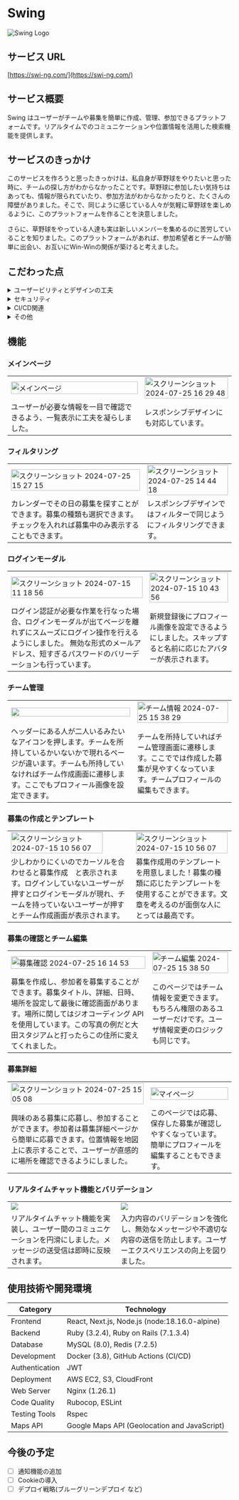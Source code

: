 # Swing
<img src="https://github.com/user-attachments/assets/b12887c4-fbf0-4b48-a07e-a4567f139b24" alt="Swing Logo" >

## サービス URL
[https://swi-ng.com/](https://swi-ng.com/)

## サービス概要
Swing はユーザーがチームや募集を簡単に作成、管理、参加できるプラットフォームです。リアルタイムでのコミュニケーションや位置情報を活用した検索機能を提供します。

## サービスのきっかけ
このサービスを作ろうと思ったきっかけは、私自身が草野球をやりたいと思った時に、チームの探し方がわからなかったことです。草野球に参加したい気持ちはあっても、情報が限られていたり、参加方法がわからなかったりと、たくさんの障壁がありました。そこで、同じように感じている人々が気軽に草野球を楽しめるように、このプラットフォームを作ることを決意しました。

さらに、草野球をやっている人達も実は新しいメンバーを集めるのに苦労していることを知りました。このプラットフォームがあれば、参加希望者とチームが簡単に出会い、お互いにWin-Winの関係が築けると考えました。

## こだわった点
<details>
<summary>ユーザービリティとデザインの工夫</summary>
<br>
<ul>
  <li>ユーザーが必要な情報を一目で確認できるよう、一覧表示に工夫を凝らしました。</li>
  <li>ユーザーが自分の応募状況や保存した募集を簡単に把握できるようにデザインしました。</li>
  <li>テンプレートを使用することで、ユーザーがスムーズに募集を作成できるように配慮しました。</li>
  <li>位置情報を地図上に表示することで、ユーザーが直感的に場所を確認できるようにしました。</li>
  <li>カレンダーの日付を押せばその日に行われる募集を見ることができます。</li>
  <li>デスクトップ、タブレット、スマートフォンなど、どのデバイスでも快適に使用できるようにデザインしました。</li>
  <li>モーダルを使用したログイン画面により、ページを離れずにスムーズにログイン操作を行えるようにしました。</li>
</ul>
</details>

<details>
<summary>セキュリティ</summary>
<br>
<ul>
  <li>JWTを用いた認証システムにより、ユーザー認証を強化し、不正アクセスを防止します。</li>
  <li>プレースホルダーを使用したSQLクエリの実行を活用してSQLインジェクションを防止。</li>
  <li>トランザクションの管理を行い、データベース操作を一貫性のある単位として管理し、全ての操作が成功するか、全てが取り消されることを保証。</li>
  <li>HTTPS（SSL/TLS）プロトコルを使用して、クライアントとサーバー間のデータ通信を暗号化しています。</li>
  <li>ボリュームを使用してデータベースの永続化を実現。</li>
</ul>
</details>

<details>
<summary>CI/CD関連</summary>
<br>
<ul>
  <li>継続的インテグレーション（CI）パイプラインにより、コード変更ごとに自動テストとビルドを行い、品質を確保しています。</li>
  <li>継続的デリバリー（CD）パイプラインを通じて、ステージングおよび本番環境へのデプロイを自動化し、リリースプロセスを効率化しています。</li>
</ul>
</details>

<details>
<summary>その他</summary>
<br>
<ul>
  <li>チーム開発を意識したプルリクエストの書き方を工夫してみました。</li>
  <li><img src="https://github.com/user-attachments/assets/daee629c-a264-4ea5-a2fd-e7e0d40defce" alt="スクリーンショット 2024-07-17 14 16 57" style="width:100%; max-width:600px;"></li>
</ul>
</details>

## 機能

### メインページ
<table style="width:100%;">
  <tr>
    <td><img width="1256" alt="メインページ" src="https://github.com/user-attachments/assets/0d0940c7-daf1-46c4-ae14-8b2495a52273" alt="スクリーンショット 2024-07-15 10 04 36" style="width:100%; max-width:800px;"></td>
    <td><img width="494" alt="スクリーンショット 2024-07-25 16 29 48" src="https://github.com/user-attachments/assets/2ef981d6-e4d1-4a11-99ef-abf79d0f4d28" alt="スクリーンショット 2024-07-15 10 06 45" style="width:100%; max-width:800px;"></td>
  </tr>
  <tr>
    <td>ユーザーが必要な情報を一目で確認できるよう、一覧表示に工夫を凝らしました。</td>
    <td>レスポンシブデザインにも対応しています。</td>
  </tr>
</table>

### フィルタリング
<table style="width:100%;">
  <tr>
    <td><img width="1280" alt="スクリーンショット 2024-07-25 15 27 15" src="https://github.com/user-attachments/assets/518b59ff-c931-4c64-946c-01f501659db4" style="width:100%; max-width:600px;"></td>
    <td><img width="465" alt="スクリーンショット 2024-07-25 14 44 18" src="https://github.com/user-attachments/assets/0f6febe3-a7d1-4994-80fd-5a8fc8670f5d" style="width:100%; max-width:600px;"></td>
  </tr>
  <tr>
    <td>カレンダーでその日の募集を探すことができます。募集の種類も選択できます。チェックを入れれば募集中のみ表示することもできます。</td>
    <td>レスポンシブデザインではフィルターで同じようにフィルタリングできます。</td>
  </tr>
</table>

### ログインモーダル
<table style="width:100%;">
  <tr>
    <td><img src="https://github.com/user-attachments/assets/29481261-38aa-4725-82d0-ba80d334e8ab" alt="スクリーンショット 2024-07-15 11 18 56" style="width:100%; max-width:800px;"></td>
    <td><img src="https://github.com/user-attachments/assets/22154ee1-6d82-4387-a711-503c12c986f4" alt="スクリーンショット 2024-07-15 10 43 56" style="width:100%; max-width:800px;"></td>
  </tr>
  <tr>
    <td>ログイン認証が必要な作業を行なった場合、ログインモーダルが出てページを離れずにスムーズにログイン操作を行えるようにしました。
        無効な形式のメールアドレス、短すぎるパスワードのバリーデーションも行っています。</td>
    <td>新規登録後にプロフィール画像を設定できるようにしました。スキップすると名前に応じたアバターが表示されます。</td>
  </tr>
</table>

### チーム管理
<table style="width:100%;">
  <tr>
    <td><img src="https://github.com/user-attachments/assets/8e555ad0-009e-45a9-8806-7757f3cdc57d" style="width:100%; max-width:700px;"></td>
    <td><img width="1280" alt="チーム情報 2024-07-25 15 38 29" src="https://github.com/user-attachments/assets/ea237238-873e-4d29-a1da-bf9e0f1313a4" alt="スクリーンショット 2024-07-15 11 22 55" style="width:100%; max-width:700px;"></td>
  </tr>
  <tr>
    <td>ヘッダーにある人が二人いるみたいなアイコンを押します。チームを所持しているかいないかで現れるページが違います。チームも所持していなければチーム作成画面に遷移します。ここでもプロフィール画像を設定できます。</td>
    <td>チームを所持していればチーム管理画面に遷移します。ここででは作成した募集が見やすくなっています。チームプロフィールの編集もできます。</td>
  </tr>
</table>

### 募集の作成とテンプレート
<table style="width:100%;">
  <tr>
    <td><img src="https://github.com/user-attachments/assets/1b6b507d-342e-49ec-89fd-fe6ab5c99524" alt="スクリーンショット 2024-07-15 10 56 07" style="width:100%; max-width:206px;"></td>
    <td><img src="https://github.com/user-attachments/assets/616b93ed-6ebd-4116-b479-a16686ac313e" alt="スクリーンショット 2024-07-15 10 56 07" style="width:100%; max-width:206px;"></td>
  </tr>
  <tr>
    <td>少しわかりにくいのでカーソルを合わせると募集作成　と表示されます。ログインしていないユーザーが押すとログインモーダルが現れ、チームを持っていないユーザーが押すとチーム作成画面が表示されます。</td>
    <td>募集作成用のテンプレートを用意しました！募集の種類に応じたテンプレートを使用することができます。文章を考えるのが面倒な人にとっては最高です。</td>
  </tr>
</table>

### 募集の確認とチーム編集
<table style="width:100%;">
  <tr>
    <td><img width="1252" alt="募集確認 2024-07-25 16 14 53" src="https://github.com/user-attachments/assets/73ea3658-3c7b-4c59-957c-db6580028d4c" style="width:100%; max-width:1236px;"></td>
    <td><img width="1255" alt="チーム編集 2024-07-25 15 38 50" src="https://github.com/user-attachments/assets/04690615-fddf-418f-b1bd-edaade81c7bf" style="width:100%; max-width:1236px;"></td>
  </tr>
  <tr>
    <td>募集を作成し、参加者を募集することができます。募集タイトル、詳細、日時、場所を設定して最後に確認画面があります。場所に関してはジオコーディング APIを使用しています。この写真の例だと大田スタジアムと打ったらこの住所に変えてくれました。</td>
    <td>このページではチーム情報を変更できます。もちろん権限のあるユーザーだけです。ユーザ情報変更のロジックも同じです。</td>
  </tr>
</table>

### 募集詳細
<table style="width:100%;">
  <tr>
    <td><img width="1280" alt="スクリーンショット 2024-07-25 15 05 08" src="https://github.com/user-attachments/assets/be013764-f975-4477-90a0-c8b8f4c5e050" style="width:100%; max-width:1226px;"></td>
    <td><img width="1255" alt="マイページ" src="https://github.com/user-attachments/assets/d793882c-9d7e-45dc-8cb4-b2b7eaecfc3d" alt="スクリーンショット 2024-07-15 11 03 04" style="width:100%; max-width:1242px;"></td>
  </tr>
  <tr>
    <td>興味のある募集に応募し、参加することができます。参加者は募集詳細ページから簡単に応募できます。位置情報を地図上に表示することで、ユーザーが直感的に場所を確認できるようにしました。</td>
    <td>このページでは応募、保存した募集が確認しやすくなっています。 簡単にプロフィールを編集することもできます。</td>
  </tr>
</table>

### リアルタイムチャット機能とバリデーション
<table style="width:100%;">
  <tr>
    <td><img src="https://github.com/user-attachments/assets/2f3400fa-56ca-4721-a23f-56913a1ef841"></td>
    <td><img src="https://github.com/user-attachments/assets/c3fb7a33-20c1-418f-adc5-5825e562adea"></td>
  </tr>
  <tr>
    <td>リアルタイムチャット機能を実装し、ユーザー間のコミュニケーションを円滑にしました。メッセージの送受信は即時に反映されます。</td>
    <td>入力内容のバリデーションを強化し、無効なメッセージや不適切な内容の送信を防止します。ユーザーエクスペリエンスの向上を図りました。</td>
  </tr>
</table>

## 使用技術や開発環境

| Category           | Technology                                    |
|--------------------|-----------------------------------------------|
| Frontend           | React, Next.js, Node.js (node:18.16.0-alpine) |
| Backend            | Ruby (3.2.4), Ruby on Rails (7.1.3.4)         |
| Database           | MySQL (8.0), Redis (7.2.5)                    |
| Development        | Docker (3.8), GitHub Actions (CI/CD)          |
| Authentication     | JWT                                           |
| Deployment         | AWS EC2, S3, CloudFront                       |
| Web Server         | Nginx (1.26.1)                                |
| Code Quality       | Rubocop, ESLint                               |
| Testing Tools      | Rspec                                         |
| Maps API           | Google Maps API (Geolocation and JavaScript)  |

## 今後の予定
- [ ] 通知機能の追加
- [ ] Cookieの導入
- [ ] デプロイ戦略(ブルーグリーンデプロイ など)
